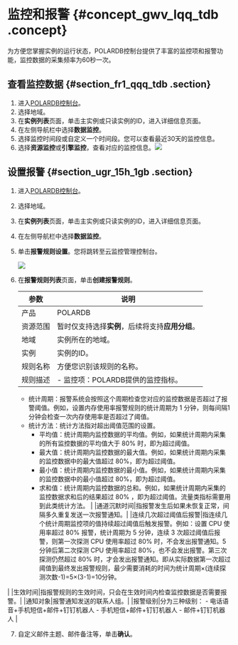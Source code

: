 # 监控和报警 {#concept_gwv_lqq_tdb .concept}

为方便您掌握实例的运行状态，POLARDB控制台提供了丰富的监控项和报警功能，监控数据的采集频率为60秒一次。

## 查看监控数据 {#section_fr1_qqq_tdb .section}

1.  进入[POLARDB控制台](https://polardb.console.aliyun.com/)。
2.  选择地域。
3.  在**实例列表**页面，单击主实例或只读实例的ID，进入详细信息页面。
4.  在左侧导航栏中选择**数据监控**。
5.  选择监控时间段或自定义一个时间段。您可以查看最近30天的监控信息。
6.  选择**资源监控**或**引擎监控**，查看对应的监控信息。![](http://static-aliyun-doc.oss-cn-hangzhou.aliyuncs.com/assets/img/3031/15452406162103_zh-CN.png)

## 设置报警 {#section_ugr_15h_1gb .section}

1.  进入[POLARDB控制台](https://polardb.console.aliyun.com/)。
2.  选择地域。
3.  在**实例列表**页面，单击主实例或只读实例的ID，进入详细信息页面。
4.  在左侧导航栏中选择**数据监控**。
5.  单击**报警规则设置**。您将跳转至云监控管理控制台。

    ![](http://static-aliyun-doc.oss-cn-hangzhou.aliyuncs.com/assets/img/3031/154524061633775_zh-CN.png)

6.  在**报警规则列表**页面，单击**创建报警规则**。

    |参数|说明|
    |--|--|
    |产品|POLARDB|
    |资源范围|暂时仅支持选择**实例**，后续将支持**应用分组**。|
    |地域|实例所在的地域。|
    |实例|实例的ID。|
    |规则名称|方便您识别该规则的名称。|
    |规则描述|     -   监控项：POLARDB提供的监控指标。
    -   统计周期：报警系统会按照这个周期检查您对应的监控数据是否超过了报警阈值。例如，设置内存使用率报警规则的统计周期为 1 分钟，则每间隔1分钟会检查一次内存使用率是否超过了阈值。
    -   统计方法：统计方法指对超出阈值范围的设置。
        -   平均值：统计周期内监控数据的平均值。例如，如果统计周期内采集的所有监控数据的平均值大于 80% 时，即为超过阈值。
        -   最大值：统计周期内监控数据的最大值。例如，如果统计周期内采集的监控数据中的最大值超过 80%，即为超过阈值。
        -   最小值：统计周期内监控数据的最小值。例如，如果统计周期内采集的监控数据中的最小值超过 80%，即为超过阈值。
        -   求和值：统计周期内监控数据的总和。例如，如果统计周期内采集的监控数据求和后的结果超过 80% ，即为超过阈值。流量类指标需要用到此类统计方法。
 |
    |通道沉默时间|指报警发生后如果未恢复正常，间隔多久重复发送一次报警通知。|
    |连续几次超过阈值后报警|指连续几个统计周期监控项的值持续超过阈值后触发报警。例如：设置 CPU 使用率超过 80% 报警，统计周期为 5 分钟，连续 3 次超过阈值后报警，则第一次探测 CPU 使用率超过 80% 时，不会发出报警通知。5 分钟后第二次探测 CPU 使用率超过 80%，也不会发出报警。第三次探测仍然超过 80% 时，才会发出报警通知。即从实际数据第一次超过阈值到最终发出报警规则，最少需要消耗的时间为统计周期×\(连续探测次数-1\)=5×\(3-1\)=10分钟。

|
    |生效时间|指报警规则的生效时间，只会在生效时间内检查监控数据是否需要报警。|
    |通知对象|报警通知发送的联系人组。|
    |报警级别|分为三种级别：    -   电话语音+手机短信+邮件+钉钉机器人
    -   手机短信+邮件+钉钉机器人
    -   邮件+钉钉机器人
|

7.  自定义邮件主题、邮件备注等，单击**确认**。


